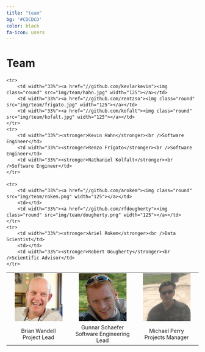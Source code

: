 ```yaml
---
title: "team"
bg: '#CDCDCD'
color: black
fa-icon: users
---
```


# Team

<table style="text-align:center">
	<tr>
		<td width="33%"><a href="//github.com/wandell"><img class="round" src="img/team/wandell.jpg" width="125"></a></td>
		<td width="33%"><a href="//github.com/gsfr"><img class="round" src="img/team/schaefer.png" width="125"></a></td>
		<td width="33%"><a href="//github.com/lmperry"><img class="round" src="img/team/perry.png" width="125"></a></td>
	</tr>
	<tr>
		<td width="33%"><stronger>Brian Wandell</stronger><br />Project Lead</td>
		<td width="33%"><stronger>Gunnar Schaefer</stronger><br />Software Engineering Lead</td>
		<td width="33%"><stronger>Michael Perry</stronger><br />Projects Manager</td>
	</tr>

	<tr>
		<td width="33%"><a href="//github.com/kevlarkevin"><img class="round" src="img/team/hahn.jpg" width="125"></a></td>
		<td width="33%"><a href="//github.com/rentzso"><img class="round" src="img/team/frigato.jpg" width="125"></a></td>
		<td width="33%"><a href="//github.com/kofalt"><img class="round" src="img/team/kofalt.jpg" width="125"></a></td>
	</tr>
	<tr>
		<td width="33%"><stronger>Kevin Hahn</stronger><br />Software Engineer</td>
		<td width="33%"><stronger>Renzo Frigato</stronger><br />Software Engineer</td>
		<td width="33%"><stronger>Nathaniel Kolfalt</stronger><br />Software Engineer</td>
	</tr>

	<tr>
		<td width="33%"><a href="//github.com/arokem"><img class="round" src="img/team/rokem.png" width="125"></a></td>
        <td></td>
		<td width="33%"><a href="//github.com/rfdougherty"><img class="round" src="img/team/dougherty.png" width="125"></a></td>
	</tr>
	<tr>
		<td width="33%"><stronger>Ariel Rokem</stronger><br />Data Scientist</td>
        <td></td>
		<td width="33%"><stronger>Robert Dougherty</stronger><br />Scientific Advisor</td>
	</tr>
</table>
